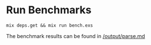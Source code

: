 # Run Benchmarks

```
mix deps.get && mix run bench.exs
```

The benchmark results can be found in [/output/parse.md](/bench/output/parse.md)

